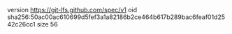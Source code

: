 version https://git-lfs.github.com/spec/v1
oid sha256:50ac00ac610699d5fef3a1a82186b2ce464b617b289bac6feaf01d2542c26cc1
size 56
